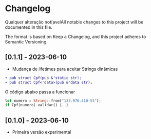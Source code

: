 # Changelog
Qualquer alteração not[avelAll notable changes to this project will be documented in this file.

The format is based on Keep a Changelog, and this project adheres to Semantic Versioning.

## [0.1.1] - 2023-06-10

- Mudança de lifetimes para aceitar Strings dinâmicas 

```diff
+ pub struct Cpf(pub &'static str);
+ pub struct Cpf<'data>(pub &'data str);
```

O código abaixo passa a funcionar

```rust
let numero = String::from("133.976.410-55");
if Cpf(numero).validar() {..}
```

## [0.1.0] - 2023-06-10

- Primeira versão experimental 